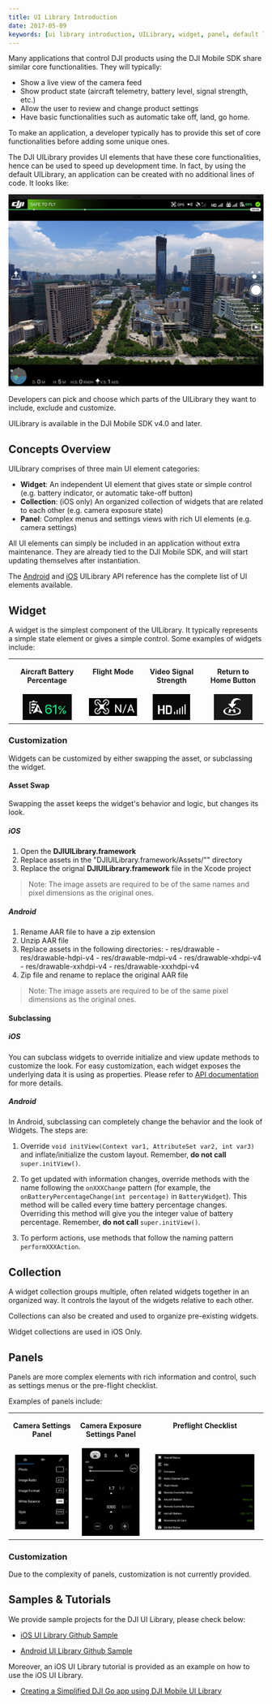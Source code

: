 ```yaml
---
title: UI Library Introduction
date: 2017-05-09
keywords: [ui library introduction, UILibrary, widget, panel, default layout, asset swap, widget customization, panles customization]
---
```


Many applications that control DJI products using the DJI Mobile SDK share similar core functionalities. They will typically:

* Show a live view of the camera feed
* Show product state (aircraft telemetry, battery level, signal strength, etc.)
* Allow the user to review and change product settings
* Have basic functionalities such as automatic take off, land, go home.

To make an application, a developer typically has to provide this set of core functionalities before adding some unique ones.

The DJI UILibrary provides UI elements that have these core functionalities, hence can be used to speed up development time. In fact, by using the default UILibrary, an application can be created with no additional lines of code. It looks like:

![DefaultScreen](../../images/product-introduction/defaultScreen.png)

Developers can pick and choose which parts of the UILibrary they want to include, exclude and customize. 

UILibrary is available in the DJI Mobile SDK v4.0 and later. 

## Concepts Overview

UILibrary comprises of three main UI element categories:

* **Widget**: An independent UI element that gives state or simple control (e.g.  battery indicator, or automatic take-off button)
* **Collection**: (iOS only) An organized collection of widgets that are related to each other (e.g. camera exposure state)
* **Panel**: Complex menus and settings views with rich UI elements (e.g. camera settings)

All UI elements can simply be included in an application without extra maintenance. They are already tied to the DJI Mobile SDK, and will start updating themselves after instantiation.

The [Android](http://developer.dji.com/api-reference/android-uilib-api/index.html) and [iOS](http://developer.dji.com/api-reference/ios-uilib-api/index.html) UILibrary API reference has the complete list of UI elements available.

## Widget

A widget is the simplest component of the UILibrary. It typically represents a simple state element or gives a simple control. Some examples of widgets include:
<html>
<table class="table-pictures">
<tbody>
  <tr valign="top">
    <td><font style="font-weight:bold" align="center"><p>Aircraft Battery Percentage </p></td>
    <td><font style="font-weight:bold" align="center"><p>Flight Mode </p></td>
    <td><font style="font-weight:bold" align="center"><p>Video Signal Strength </p></td>
    <td><font style="font-weight:bold" align="center"><p>Return to Home Button </p></td>
  </tr>

  <tr>
    <td align="center"><img src="../../images/ui-library-introduction/battery.png"></td>
    <td align="center"><img src="../../images/ui-library-introduction/flyingMode.png"></td>
    <td align="center"><img src="../../images/ui-library-introduction/videoSignal.png"></td>
    <td align="center"><img src="../../images/ui-library-introduction/returnHome.png"></td>
  </tr>
</tbody>
</table>
</html>

### Customization

Widgets can be customized by either swapping the asset, or subclassing the widget.

#### Asset Swap

Swapping the asset keeps the widget's behavior and logic, but changes its look.

##### iOS

  1. Open the **DJIUILibrary.framework**
  2. Replace assets in the "DJIUILibrary.framework/Assets/"" directory
  3. Replace the orignal **DJIUILibrary.framework** file in the Xcode project

> Note: The image assets are required to be of the same names and pixel dimensions as the original ones.

##### Android

  1. Rename AAR file to have a zip extension
  2. Unzip AAR file
  3. Replace assets in the following directories:
    - res/drawable
    - res/drawable-hdpi-v4
    - res/drawable-mdpi-v4
    - res/drawable-xhdpi-v4
    - res/drawable-xxhdpi-v4
    - res/drawable-xxxhdpi-v4
  4. Zip file and rename to replace the original AAR file 

> Note: The image assets are required to be of the same pixel dimensions as the original ones.

#### Subclassing

##### iOS

  You can subclass widgets to override initialize and view update methods to customize the look. For easy customization, each widget exposes the underlying data it is using as properties. Please refer to [API documentation](http://developer.dji.com/api-reference/ios-uilib-api/Widgets/AutoExposureLockWidget.html) for more details.

##### Android
  
  In Android, subclassing can completely change the behavior and the look of Widgets. The steps are:

  1. Override `void initView(Context var1, AttributeSet var2, int var3)` and inflate/initialize the custom layout. Remember, **do not call** `super.initView()`.

  2. To get updated with information changes, override methods with the name following the `onXXXChange` pattern (for example, the `onBatteryPercentageChange(int percentage)` in `BatteryWidget`). This method will be called every time battery percentage changes. Overriding this method will give you the integer value of battery percentage. Remember, **do not call** `super.initView()`.              

  3. To perform actions, use methods that follow the naming pattern `performXXXAction`.

## Collection

A widget collection groups multiple, often related widgets together in an organized way. It controls the layout of the widgets relative to each other.

Collections can also be created and used to organize pre-existing widgets.

Widget collections are used in iOS Only.

## Panels

Panels are more complex elements with rich information and control, such as settings menus or the pre-flight checklist. 

Examples of panels include:

<html>

<table class="table-pictures">

  <tr valign="top">
    <td><font style="font-weight:bold" align="center"><p>Camera Settings Panel </p></td>
    <td><font style="font-weight:bold" align="center"><p>Camera Exposure Settings Panel </p></td>
    <td><font style="font-weight:bold" align="center"><p>Preflight Checklist </p></td>
  </tr>

  <tr>
    <td align="center"><img src="../../images/ui-library-introduction/cameraSettingsPanel.png" width=90%></td>
    <td align="center"><img src="../../images/ui-library-introduction/exposureSettingsPanel.png" width=90%></td>
    <td align="center"><img src="../../images/ui-library-introduction/preflightChecklistPanel.png" width=90%></td>
  </tr>

</table>
</html>

### Customization

Due to the complexity of panels, customization is not currently provided.

## Samples & Tutorials

We provide sample projects for the DJI UI Library, please check below:

- [iOS UI Library Github Sample](https://github.com/dji-sdk/Mobile-UILibrary-iOS)

- [Android UI Library Github Sample](https://github.com/dji-sdk/Mobile-UILibrary-Android)

Moreover, an iOS UI Library tutorial is provided as an example on how to use the iOS UI Library.

- [Creating a Simplified DJI Go app using DJI Mobile UI Library](TODO)
 
